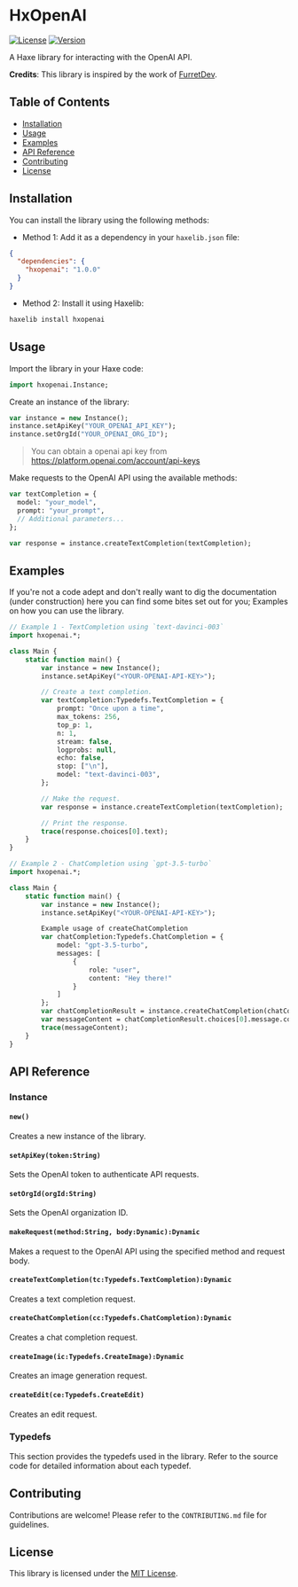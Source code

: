 # HxOpenAI

[![License](https://img.shields.io/badge/license-MIT-blue.svg)](https://opensource.org/licenses/MIT)
[![Version](https://img.shields.io/badge/version-1.0.0-green.svg)](https://github.com/your-username/your-library)

A Haxe library for interacting with the OpenAI API.

**Credits**: This library is inspired by the work of [FurretDev](https://github.com/FurretDev).


## Table of Contents
- [Installation](#installation)
- [Usage](#usage)
- [Examples](#examples)
- [API Reference](#api-reference)
- [Contributing](#contributing)
- [License](#license)

## Installation

You can install the library using the following methods:

- Method 1: Add it as a dependency in your `haxelib.json` file:
```json
{
  "dependencies": {
    "hxopenai": "1.0.0"
  }
}
```

- Method 2: Install it using Haxelib:
```bash
haxelib install hxopenai
```

## Usage

Import the library in your Haxe code:
```haxe
import hxopenai.Instance;
```

Create an instance of the library:
```haxe
var instance = new Instance();
instance.setApiKey("YOUR_OPENAI_API_KEY");
instance.setOrgId("YOUR_OPENAI_ORG_ID");
```

> You can obtain a openai api key from https://platform.openai.com/account/api-keys 

Make requests to the OpenAI API using the available methods:
```haxe
var textCompletion = {
  model: "your_model",
  prompt: "your_prompt",
  // Additional parameters...
};

var response = instance.createTextCompletion(textCompletion);
```

## Examples

If you're not a code adept and don't really want to dig the documentation (under construction) here you can find some bites set out for you; Examples on how you can use the library.

```haxe
// Example 1 - TextCompletion using `text-davinci-003`
import hxopenai.*;

class Main {
    static function main() {
        var instance = new Instance();
        instance.setApiKey("<YOUR-OPENAI-API-KEY>");

        // Create a text completion.
        var textCompletion:Typedefs.TextCompletion = {
            prompt: "Once upon a time",
            max_tokens: 256,
            top_p: 1,
            n: 1,
            stream: false,
            logprobs: null,
            echo: false,
            stop: ["\n"],
            model: "text-davinci-003",
        };

        // Make the request.
        var response = instance.createTextCompletion(textCompletion);

        // Print the response.
        trace(response.choices[0].text);
    }
}
```

```haxe
// Example 2 - ChatCompletion using `gpt-3.5-turbo`
import hxopenai.*;

class Main {
    static function main() {
        var instance = new Instance();
        instance.setApiKey("<YOUR-OPENAI-API-KEY>");

        Example usage of createChatCompletion
        var chatCompletion:Typedefs.ChatCompletion = {
            model: "gpt-3.5-turbo",
            messages: [
                {
                    role: "user",
                    content: "Hey there!"
                }
            ]
        };
        var chatCompletionResult = instance.createChatCompletion(chatCompletion);
        var messageContent = chatCompletionResult.choices[0].message.content;
        trace(messageContent);
    }
}

```

## API Reference

### Instance

#### `new()`

Creates a new instance of the library.

#### `setApiKey(token:String)`

Sets the OpenAI token to authenticate API requests.

#### `setOrgId(orgId:String)`

Sets the OpenAI organization ID.

#### `makeRequest(method:String, body:Dynamic):Dynamic`

Makes a request to the OpenAI API using the specified method and request body.

#### `createTextCompletion(tc:Typedefs.TextCompletion):Dynamic`

Creates a text completion request.

#### `createChatCompletion(cc:Typedefs.ChatCompletion):Dynamic`

Creates a chat completion request.

#### `createImage(ic:Typedefs.CreateImage):Dynamic`

Creates an image generation request.

#### `createEdit(ce:Typedefs.CreateEdit)`

Creates an edit request.

### Typedefs

This section provides the typedefs used in the library. Refer to the source code for detailed information about each typedef.

## Contributing

Contributions are welcome! Please refer to the `CONTRIBUTING.md` file for guidelines.

## License

This library is licensed under the [MIT License](LICENSE).
